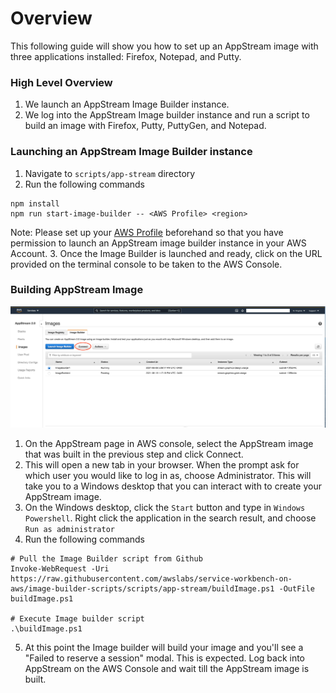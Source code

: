 # Overview

This following guide will show you how to set up an AppStream image with three applications installed: Firefox, Notepad, and Putty. 

### High Level Overview
1. We launch an AppStream Image Builder instance.
2. We log into the AppStream Image builder instance and run a script to build an image with Firefox, Putty, PuttyGen, and Notepad.


### Launching an AppStream Image Builder instance
1. Navigate to `scripts/app-stream` directory
2. Run the following commands
```
npm install
npm run start-image-builder -- <AWS Profile> <region>
```
Note: Please set up your [AWS Profile](https://docs.aws.amazon.com/cli/latest/userguide/cli-configure-profiles.html) beforehand so that you have permission to launch an AppStream image builder instance in your AWS Account.
3. Once the Image Builder is launched and ready, click on the URL provided on the terminal console to be taken to the AWS Console.

### Building AppStream Image
![Image Builder Screenshot](./screenshots/ImageBuilderSelector.png)
1. On the AppStream page in AWS console, select the AppStream image that was built in the previous step and click Connect. 
2. This will open a new tab in your browser. When the prompt ask for which user you would like to log in as, choose Administrator. This will take you to a Windows desktop that you can interact with to create your AppStream image. 
3. On the Windows desktop, click the `Start` button and type in `Windows Powershell`. Right click the application in the search result, and choose `Run as administrator`
4. Run the following commands
```
# Pull the Image Builder script from Github
Invoke-WebRequest -Uri https://raw.githubusercontent.com/awslabs/service-workbench-on-aws/image-builder-scripts/scripts/app-stream/buildImage.ps1 -OutFile buildImage.ps1

# Execute Image builder script
.\buildImage.ps1
```
5. At this point the Image builder will build your image and you'll see a "Failed to reserve a session" modal. This is expected. Log back into AppStream on the AWS Console and wait till the AppStream image is built.